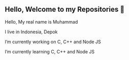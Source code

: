 ## Hello, Welcome to my Repositories 👋
 Hello, My real name is Muhammad

I live in Indonesia, Depok

I’m currently working on C, C++ and Node JS

I’m currently learning C, C++ and Node JS
